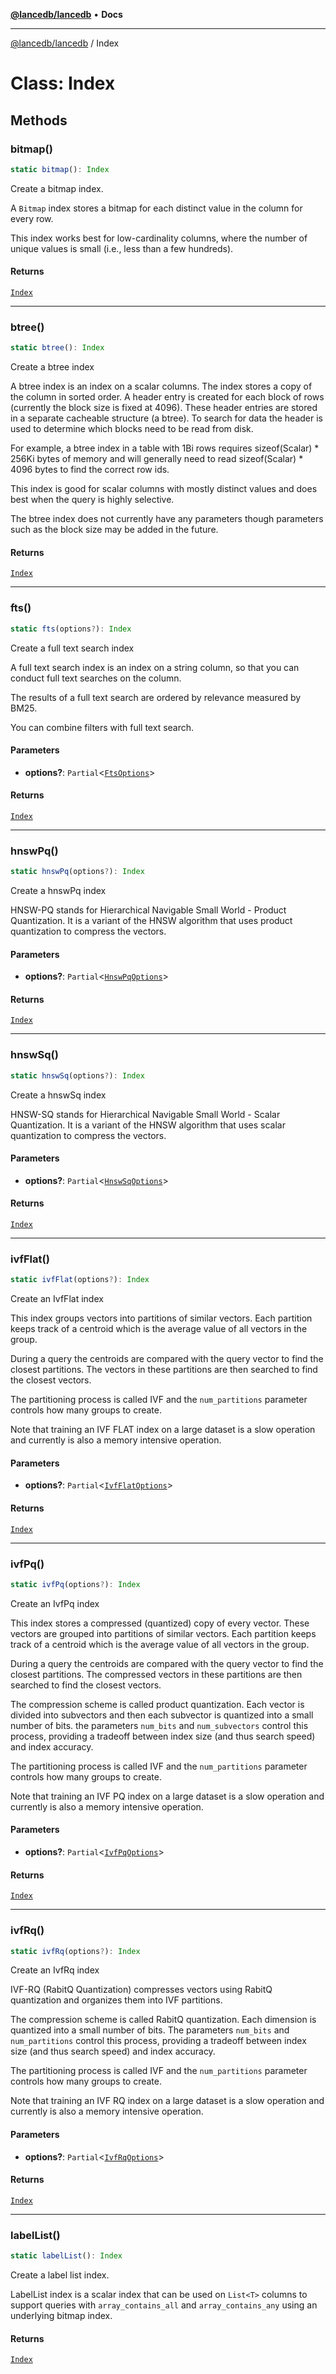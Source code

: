[**@lancedb/lancedb**](../README.md) • **Docs**

***

[@lancedb/lancedb](../globals.md) / Index

# Class: Index

## Methods

### bitmap()

```ts
static bitmap(): Index
```

Create a bitmap index.

A `Bitmap` index stores a bitmap for each distinct value in the column for every row.

This index works best for low-cardinality columns, where the number of unique values
is small (i.e., less than a few hundreds).

#### Returns

[`Index`](Index.md)

***

### btree()

```ts
static btree(): Index
```

Create a btree index

A btree index is an index on a scalar columns.  The index stores a copy of the column
in sorted order.  A header entry is created for each block of rows (currently the
block size is fixed at 4096).  These header entries are stored in a separate
cacheable structure (a btree).  To search for data the header is used to determine
which blocks need to be read from disk.

For example, a btree index in a table with 1Bi rows requires sizeof(Scalar) * 256Ki
bytes of memory and will generally need to read sizeof(Scalar) * 4096 bytes to find
the correct row ids.

This index is good for scalar columns with mostly distinct values and does best when
the query is highly selective.

The btree index does not currently have any parameters though parameters such as the
block size may be added in the future.

#### Returns

[`Index`](Index.md)

***

### fts()

```ts
static fts(options?): Index
```

Create a full text search index

A full text search index is an index on a string column, so that you can conduct full
text searches on the column.

The results of a full text search are ordered by relevance measured by BM25.

You can combine filters with full text search.

#### Parameters

* **options?**: `Partial`&lt;[`FtsOptions`](../interfaces/FtsOptions.md)&gt;

#### Returns

[`Index`](Index.md)

***

### hnswPq()

```ts
static hnswPq(options?): Index
```

Create a hnswPq index

HNSW-PQ stands for Hierarchical Navigable Small World - Product Quantization.
It is a variant of the HNSW algorithm that uses product quantization to compress
the vectors.

#### Parameters

* **options?**: `Partial`&lt;[`HnswPqOptions`](../interfaces/HnswPqOptions.md)&gt;

#### Returns

[`Index`](Index.md)

***

### hnswSq()

```ts
static hnswSq(options?): Index
```

Create a hnswSq index

HNSW-SQ stands for Hierarchical Navigable Small World - Scalar Quantization.
It is a variant of the HNSW algorithm that uses scalar quantization to compress
the vectors.

#### Parameters

* **options?**: `Partial`&lt;[`HnswSqOptions`](../interfaces/HnswSqOptions.md)&gt;

#### Returns

[`Index`](Index.md)

***

### ivfFlat()

```ts
static ivfFlat(options?): Index
```

Create an IvfFlat index

This index groups vectors into partitions of similar vectors.  Each partition keeps track of
a centroid which is the average value of all vectors in the group.

During a query the centroids are compared with the query vector to find the closest
partitions.  The vectors in these partitions are then searched to find
the closest vectors.

The partitioning process is called IVF and the `num_partitions` parameter controls how
many groups to create.

Note that training an IVF FLAT index on a large dataset is a slow operation and
currently is also a memory intensive operation.

#### Parameters

* **options?**: `Partial`&lt;[`IvfFlatOptions`](../interfaces/IvfFlatOptions.md)&gt;

#### Returns

[`Index`](Index.md)

***

### ivfPq()

```ts
static ivfPq(options?): Index
```

Create an IvfPq index

This index stores a compressed (quantized) copy of every vector.  These vectors
are grouped into partitions of similar vectors.  Each partition keeps track of
a centroid which is the average value of all vectors in the group.

During a query the centroids are compared with the query vector to find the closest
partitions.  The compressed vectors in these partitions are then searched to find
the closest vectors.

The compression scheme is called product quantization.  Each vector is divided into
subvectors and then each subvector is quantized into a small number of bits.  the
parameters `num_bits` and `num_subvectors` control this process, providing a tradeoff
between index size (and thus search speed) and index accuracy.

The partitioning process is called IVF and the `num_partitions` parameter controls how
many groups to create.

Note that training an IVF PQ index on a large dataset is a slow operation and
currently is also a memory intensive operation.

#### Parameters

* **options?**: `Partial`&lt;[`IvfPqOptions`](../interfaces/IvfPqOptions.md)&gt;

#### Returns

[`Index`](Index.md)

***

### ivfRq()

```ts
static ivfRq(options?): Index
```

Create an IvfRq index

IVF-RQ (RabitQ Quantization) compresses vectors using RabitQ quantization
and organizes them into IVF partitions.

The compression scheme is called RabitQ quantization. Each dimension is quantized into a small number of bits.
The parameters `num_bits` and `num_partitions` control this process, providing a tradeoff
between index size (and thus search speed) and index accuracy.

The partitioning process is called IVF and the `num_partitions` parameter controls how
many groups to create.

Note that training an IVF RQ index on a large dataset is a slow operation and
currently is also a memory intensive operation.

#### Parameters

* **options?**: `Partial`&lt;[`IvfRqOptions`](../interfaces/IvfRqOptions.md)&gt;

#### Returns

[`Index`](Index.md)

***

### labelList()

```ts
static labelList(): Index
```

Create a label list index.

LabelList index is a scalar index that can be used on `List<T>` columns to
support queries with `array_contains_all` and `array_contains_any`
using an underlying bitmap index.

#### Returns

[`Index`](Index.md)
